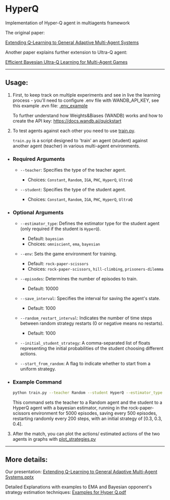 # HyperQ
Implementation of Hyper-Q agent in multiagents framework 

The original paper:

[Extending Q-Learning to General Adaptive Multi-Agent Systems](assests/L4%20-%20NIPS-2003-extending-q-learning-to-general-adaptive-multi-agent-systems-Paper.pdf)

Another paper explains further extension to Ultra-Q agent:

[Efficient Bayesian Ultra-Q Learning for Multi-Agent Games](assests/Bayesian_Ultra_Q.pdf)

---

## Usage:

1. First, to keep track on multiple experiments and see in live the learning process - you'll need to configure .env 
    file with WANDB_API_KEY, see this example .evn file: [.env_example](.env_example)

    To further understand how Weights&Biases (WANDB) works and how to create the API key: https://docs.wandb.ai/quickstart 

2.  To test agents against each other you need to use [train.py](scripts/train.py).

    `train.py` is a script designed to 'train' an agent (student) against another agent (teacher) in various multi-agent environments. 

- ### Required Arguments
  - `--teacher`: Specifies the type of the teacher agent.
    - Choices: `Constant`, `Random`, `IGA`, `PHC`, `HyperQ`, `UltraQ`

  - `--student`: Specifies the type of the student agent.
    - Choices: `Constant`, `Random`, `IGA`, `PHC`, `HyperQ`, `UltraQ`

- ### Optional Arguments

  - `--estimator_type`: Defines the estimator type for the student agent (only required if the student is `HyperQ`).
    - Default: `bayesian`
    - Choices: `omniscient`, `ema`, `bayesian`

  - `--env`: Sets the game environment for training.
    - Default: `rock-paper-scissors`
    - Choices: `rock-paper-scissors`, `hill-climbing`, `prisoners-dilemma`

  - `--episodes`: Determines the number of episodes to train.
    - Default: 10000

  - `--save_interval`: Specifies the interval for saving the agent's state.
    - Default: 1000

  - `--random_restart_interval`: Indicates the number of time steps between random strategy restarts (0 or negative means no restarts).
    - Default: 1000

  - `--initial_student_strategy`: A comma-separated list of floats representing the initial probabilities of the student choosing different actions.

  - `--start_from_random`: A flag to indicate whether to start from a uniform strategy.

- ### Example Command

  ```bash
  python train.py --teacher Random --student HyperQ --estimator_type bayesian --env rock-paper-scissors --episodes 5000 --save_interval 500 --random_restart_interval 200 --initial_student_strategy [0.5,0.2,0.3]
  ```

  This command sets the teacher to a Random agent and the student to a HyperQ agent with a bayesian estimator,
  running in the rock-paper-scissors environment for 5000 episodes, saving every 500 episodes,
  restarting randomly every 200 steps, with an initial strategy of [0.3, 0.3, 0.4].

3. After the match, you can plot the actions/ estimated actions of the two agents in graphs with
[plot_strategies.py](scripts/plot_strategies.py)

---

## More details:

Our presentation: [Extending Q-Learning to General Adaptive Multi-Agent Systems.pptx](assests/Extending%20Q-Learning%20to%20General%20Adaptive%20Multi-Agent%20Systems.pptx)

Detailed Explanations with examples to EMA and Bayesian opponent's strategy
estimation techniques: [Examples for Hyper Q.pdf](assests/Examples%20for%20Hyper%20Q.pdf)
